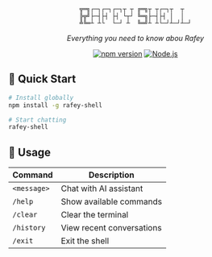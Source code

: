 <div align="center">

```
╦═╗┌─┐┌─┐┌─┐┬ ┬ ╔═╗┬ ┬┌─┐┬  ┬  
╠╦╝├─┤├┤ ├┤ └┬┘ ╚═╗├─┤├┤ │  │  
╩╚═┴ ┴└  └─┘ ┴  ╚═╝┴ ┴└─┘┴─┘┴─┘
```

*Everything you need to know abou Rafey*

[![npm version](https://img.shields.io/npm/v/rafey-shell?style=flat-square&color=cb3837)](https://www.npmjs.com/package/rafey-shell)
[![Node.js](https://img.shields.io/badge/node-%3E%3D18.0.0-brightgreen?style=flat-square)](https://nodejs.org)

</div>

## 🚀 Quick Start

```bash
# Install globally
npm install -g rafey-shell

# Start chatting
rafey-shell
```

## 💬 Usage

| Command | Description |
|---------|-------------|
| `<message>` | Chat with AI assistant |
| `/help` | Show available commands |
| `/clear` | Clear the terminal |
| `/history` | View recent conversations |
| `/exit` | Exit the shell |
